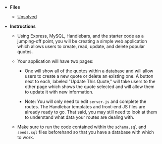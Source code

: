 * **Files**

  * [Unsolved](Unsolved)

* **Instructions**

  * Using Express, MySQL, Handlebars, and the starter code as a jumping-off point, you will be creating a simple web application which allows users to create, read, update, and delete popular quotes.

  * Your application will have two pages:

    * One will show all of the quotes within a database and will allow users to create a new quote or delete an existing one. A button next to each, labeled "Update This Quote," will take users to the other page which shows the quote selected and will allow them to update it with new information.

    * Note: You will only need to edit `server.js` and complete the routes. The Handlebar templates and front-end JS files are already ready to go. That said, you may still need to look at them to understand what data your routes are dealing with.

  * Make sure to run the code contained within the `schema.sql` and `seeds.sql` files beforehand so that you have a database with which to work.

